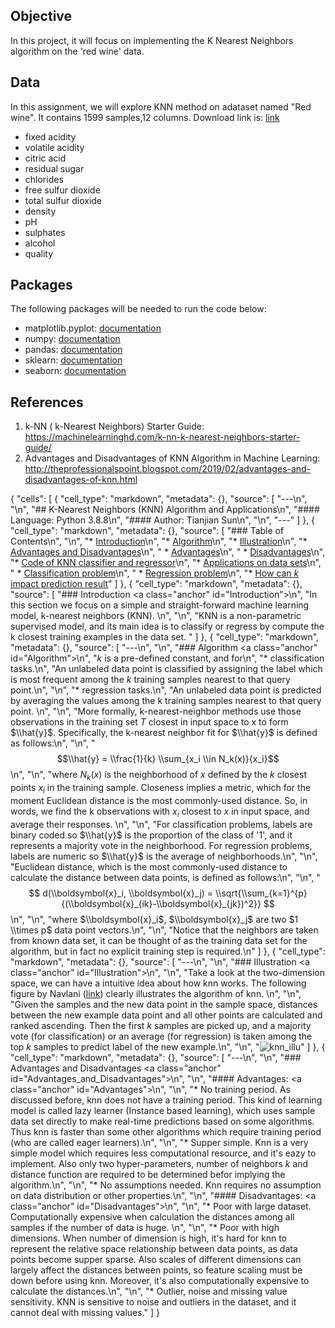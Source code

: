 ## Objective
In this project, it will focus on implementing the K Nearest Neighbors algorithm on the 'red wine' data. 

## Data
In this assignment, we will explore KNN method on adataset named "Red wine". It contains 1599 samples,12 columns. Download link is: [link](https://archive.ics.uci.edu/ml/datasets/wine+quality)
* fixed acidity
* volatile acidity
* citric acid
* residual sugar
* chlorides
* free sulfur dioxide
* total sulfur dioxide
* density
* pH
* sulphates
* alcohol
* quality
## Packages
The following packages will be needed to run the code below:
*   matplotlib.pyplot: [documentation](https://matplotlib.org/stable/api/_as_gen/matplotlib.pyplot.html)
*   numpy: [documentation](https://numpy.org/devdocs/)
*   pandas: [documentation](https://pandas.pydata.org/docs/)
*   sklearn: [documentation](https://scikit-learn.org/stable/)
*   seaborn: [documentation](https://seaborn.pydata.org/)

## References
1. k-NN ( k-Nearest Neighbors) Starter Guide: https://machinelearninghd.com/k-nn-k-nearest-neighbors-starter-guide/
2. Advantages and Disadvantages of KNN Algorithm in Machine Learning: http://theprofessionalspoint.blogspot.com/2019/02/advantages-and-disadvantages-of-knn.html


{
 "cells": [
  {
   "cell_type": "markdown",
   "metadata": {},
   "source": [
    "---\n",
    "\n",
    "## K-Nearest Neighbors (KNN) Algorithm and Applications\n",
    "#### Language: Python 3.8.8\n",
    "#### Author: Tianjian Sun\n",
    "\n",
    "---"
   ]
  },
  {
   "cell_type": "markdown",
   "metadata": {},
   "source": [
    "### Table of Contents\n",
    "\n",
    "* [Introduction](#Introduction)\n",
    "* [Algorithm](#Algorithm)\n",
    "* [Illustration](#Illustration)\n",
    "* [Advantages and Disadvantages](#Advantages_and_Disadvantages)\n",
    "    * [Advantages](#Advantages)\n",
    "    * [Disadvantages](#Disadvantages)\n",
    "* [Code of KNN classifier and regressor](#Code)\n",
    "* [Applications on data sets](#Applications)\n",
    "    * [Classification problem](#Classification)\n",
    "    * [Regression problem](#Regression)\n",
    "* [How can $k$ impact prediction result](#k)"
   ]
  },
  {
   "cell_type": "markdown",
   "metadata": {},
   "source": [
    "### Introduction <a class=\"anchor\" id=\"Introduction\"></a>\n",
    "In this section we focus on a simple and straight-forward machine learning model, k-nearest neighbors (KNN). \n",
    "\n",
    "KNN is a non-parametric supervised model, and its main idea is to classify or regress by compute the k closest training examples in the data set. "
   ]
  },
  {
   "cell_type": "markdown",
   "metadata": {},
   "source": [
    "---\n",
    "\n",
    "### Algorithm <a class=\"anchor\" id=\"Algorithm\"></a>\n",
    "*k* is a pre-defined constant, and for\n",
    "* classification tasks.\n",
    "An unlabeled data point is classified by assigning the label which is most frequent among the *k* training samples nearest to that query point.\n",
    "\n",
    "* regression tasks.\n",
    "An unlabeled data point is predicted by averaging the values among the k training samples nearest to that query point. \n",
    "\n",
    "More formally, k-nearest-neighbor methods use those observations in the training set $T$ closest in input space to x to form $\\hat{y}$. Specifically, the k-nearest neighbor fit for $\\hat{y}$ is defined as follows:\n",
    "\n",
    "$$\\hat{y} = \\frac{1}{k} \\sum_{x_i \\in N_k(x)}{x_i}$$\n",
    "\n",
    "where $N_k(x)$ is the neighborhood of $x$ defined by the $k$ closest points $x_i$ in the training sample. Closeness implies a metric, which for the moment Euclidean distance is the most commonly-used distance. So, in words, we find the k observations with $x_i$ closest to $x$ in input space, and average their responses. \n",
    "\n",
    "For classification problems, labels are binary coded so $\\hat{y}$ is the proportion of the class of '1', and it represents a majority vote in the neighborhood. For regression problems, labels are numeric so $\\hat{y}$ is the average of neighborhoods.\n",
    "\n",
    "Euclidean distance, which is the most commonly-used distance to calculate the distance between data points, is defined as follows:\n",
    "\n",
    "$$ d(\\boldsymbol{x}_i, \\boldsymbol{x}_j) = \\sqrt{\\sum_{k=1}^{p} {(\\boldsymbol{x}_{ik}-\\boldsymbol{x}_{jk})^2}}  $$\n",
    "\n",
    "where $\\boldsymbol{x}_i$, $\\boldsymbol{x}_j$ are two $1 \\times p$ data point vectors.\n",
    "\n",
    "Notice that the neighbors are taken from known data set, it can be thought of as the training data set for the algorithm, but in fact no explicit training step is required.\n"
   ]
  },
  {
   "cell_type": "markdown",
   "metadata": {},
   "source": [
    "---\n",
    "\n",
    "### Illustration <a class=\"anchor\" id=\"Illustration\"></a>\n",
    "\n",
    "Take a look at the two-dimension space, we can have a intuitive idea about how knn works. The following figure by Navlani ([link](https://www.datacamp.com/community/tutorials/k-nearest-neighbor-classification-scikit-learn)) clearly illustrates the algorithm of knn. \n",
    "\n",
    "Given the samples and the new data point in the sample space, distances between the new example data point and all other points are calculated and ranked ascending. Then the first $k$ samples are picked up, and a majority vote (for classification) or an average (for regression) is taken among the top $k$ samples to predict label of the new example.\n",
    "\n",
    "![knn_illu](images/knn_illu.png)"
   ]
  },
  {
   "cell_type": "markdown",
   "metadata": {},
   "source": [
    "---\n",
    "\n",
    "### Advantages and Disadvantages <a class=\"anchor\" id=\"Advantages_and_Disadvantages\"></a>\n",
    "\n",
    "#### Advantages: <a class=\"anchor\" id=\"Advantages\"></a>\n",
    "\n",
    "* No training period. As discussed before, knn does not have a training period. This kind of learning model is called lazy learner (Instance based learning), which uses sample data set directly to make real-time predictions based on some algorithms. Thus knn is faster than some other algorithms which require training period (who are called eager learners).\n",
    "\n",
    "* Supper simple. Knn is a very simple model which requires less computational resource, and it's eazy to implement. Also only two hyper-parameters, number of neighbors $k$ and distance function are required to be determined befor implying the algorithm.\n",
    "\n",
    "* No assumptions needed. Knn requires no assumption on data distribution or other properties.\n",
    "\n",
    "#### Disadvantages: <a class=\"anchor\" id=\"Disadvantages\"></a>\n",
    "\n",
    "* Poor with large dataset. Computationally expensive when calculation the distances among all samples if the number of data is huge. \n",
    "\n",
    "* Poor with high dimensions. When number of dimension is high, it's hard for knn to represent the relative space relationship between data points, as data points become supper sparse. Also scales of different dimensions can largely affect the distances between points, so feature scaling must be down before using knn. Moreover, it's also computationally expensive to calculate the distances.\n",
    "\n",
    "* Outlier, noise and missing value sensitivity. KNN is sensitive to noise and outliers in the dataset, and it cannot deal with missing values."
   ]
  }
